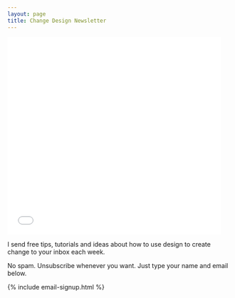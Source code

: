 ```yaml
---
layout: page
title: Change Design Newsletter
---
```


<div class="u-c-txt">
<iframe src="//giphy.com/embed/95ZYXmOCd9BBK" width="480" height="442" frameBorder="0" style="max-width: 100%;" class="giphy-embed" webkitAllowFullScreen mozallowfullscreen allowFullScreen></iframe>
</div>

I send free tips, tutorials and ideas about how to use design to create change to your inbox each week.

No spam. Unsubscribe whenever you want. Just type your name and email below.

{% include email-signup.html %}
